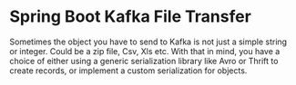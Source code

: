 Spring Boot Kafka File Transfer
================

Sometimes the object you have to send to Kafka is not just a simple string or integer. Could be a zip file, Csv, Xls etc.
With that in mind, you have a choice of either using a generic serialization library like Avro or Thrift to
create records, or implement a custom serialization for objects.

